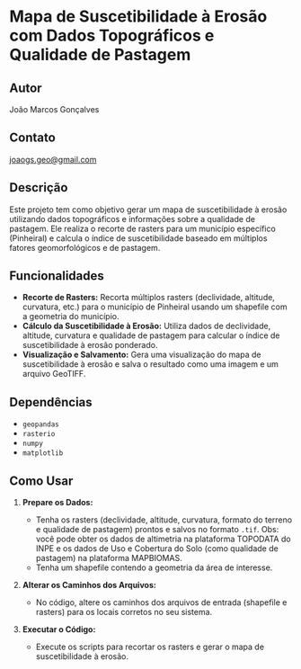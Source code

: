 # Mapa de Suscetibilidade à Erosão com Dados Topográficos e Qualidade de Pastagem

## Autor
João Marcos Gonçalves

## Contato
[joaogs.geo@gmail.com](mailto:joaogs.geo@gmail.com)

## Descrição
Este projeto tem como objetivo gerar um mapa de suscetibilidade à erosão utilizando dados topográficos e informações sobre a qualidade de pastagem. Ele realiza o recorte de rasters para um município específico (Pinheiral) e calcula o índice de suscetibilidade baseado em múltiplos fatores geomorfológicos e de pastagem.

## Funcionalidades

- **Recorte de Rasters:** Recorta múltiplos rasters (declividade, altitude, curvatura, etc.) para o município de Pinheiral usando um shapefile com a geometria do município.
- **Cálculo da Suscetibilidade à Erosão:** Utiliza dados de declividade, altitude, curvatura e qualidade de pastagem para calcular o índice de suscetibilidade à erosão ponderado.
- **Visualização e Salvamento:** Gera uma visualização do mapa de suscetibilidade à erosão e salva o resultado como uma imagem e um arquivo GeoTIFF.

## Dependências

- `geopandas`
- `rasterio`
- `numpy`
- `matplotlib`

## Como Usar

1. **Prepare os Dados:**
   - Tenha os rasters (declividade, altitude, curvatura, formato do terreno e qualidade de pastagem) prontos e salvos no formato `.tif`. Obs: você pode obter os dados de altimetria na plataforma TOPODATA do INPE e os dados de Uso e Cobertura do Solo (como qualidade de pastagem) na plataforma MAPBIOMAS.
   - Tenha um shapefile contendo a geometria da área de interesse.

2. **Alterar os Caminhos dos Arquivos:**
   - No código, altere os caminhos dos arquivos de entrada (shapefile e rasters) para os locais corretos no seu sistema.

3. **Executar o Código:**
   - Execute os scripts para recortar os rasters e gerar o mapa de suscetibilidade à erosão.
